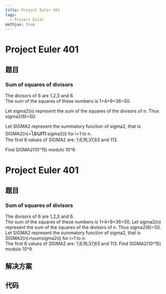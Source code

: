 ```yaml
---
title: Project Euler 401
tags:
  - Project Euler
mathjax: true
---
```

<escape><!-- more --></escape>
    
# Project Euler 401
## 题目
### Sum of squares of divisors


The divisors of 6 are 1,2,3 and 6.<br />
The sum of the squares of these numbers is 1+4+9+36=50.


Let sigma2(n) represent the sum of the squares of the divisors of n.
Thus sigma2(6)=50.

Let SIGMA2 represent the summatory function of sigma2, that is SIGMA2(n)=<span style="font-size:larger;"><span style="font-size:larger;">\sum</span></span> sigma2(i) for i=1 to n.<br />
The first 6 values of SIGMA2 are: 1,6,16,37,63 and 113.


Find SIGMA2(10^15) modulo 10^9. 



# Project Euler 401
## 题目
### Sum of squares of divisors

The divisors of 6 are 1,2,3 and 6.<br>The sum of the squares of these numbers is 1+4+9+36=50.
Let sigma2(n) represent the sum of the squares of the divisors of n. Thus sigma2(6)=50.
Let SIGMA2 represent the summatory function of sigma2, that is SIGMA2(n)=\sumsigma2(i) for i=1 to n.<br>The first 6 values of SIGMA2 are: 1,6,16,37,63 and 113.
Find SIGMA2(10^15) modulo 10^9. 


## 解决方案


## 代码


